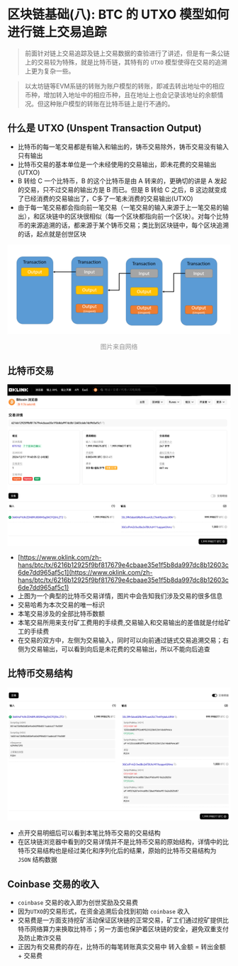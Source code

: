 # 区块链基础(八): BTC 的 UTXO 模型如何进行链上交易追踪

> 前面针对链上交易追踪及链上交易数据的查验进行了讲述，但是有一条公链上的交易较为特殊，就是比特币链，其特有的 `UTXO` 模型使得在交易的追溯上更为复杂一些。

> 以太坊链等EVM系链的转账为账户模型的转账，即减去转出地址中的相应币种，增加转入地址中的相应币种，且在地址上也会记录该地址的余额情况。但这种账户模型的转账在比特币链上是行不通的。

## 什么是 UTXO (Unspent Transaction Output)
* 比特币的每一笔交易都是有输入和输出的，铸币交易除外，铸币交易没有输入只有输出
* 比特币交易的基本单位是一个未经使用的交易输出，即未花费的交易输出(UTXO)
* B 转给 C 一个比特币，B 的这个比特币是由 A 转来的，更确切的讲是 A 发起的交易，只不过交易的输出方是 B 而已。但是 B 转给 C 之后，B 这边就变成了已经消费的交易输出了，C多了一笔未消费的交易输出(UTXO)
* 由于每一笔交易都会指向前一笔交易（一笔交易的输入来源于上一笔交易的输出），和区块链中的区块很相似（每一个区块都指向前一个区块）。对每个比特币的来源追溯的话，都来源于某个铸币交易；类比到区块链中，每个区块追溯的话，起点就是创世区块

![](../images/blockChain/trace_utxo.png)
<center style="color: #929292"> 图片来自网络 </center>

## 比特币交易

![](../images/blockChain/trace_utxo-transaction.png)

* [https://www.oklink.com/zh-hans/btc/tx/6216b12925f9bf817679e4cbaae35e1f5b8da997dc8b12603c6de7dd965af5c1](https://www.oklink.com/zh-hans/btc/tx/6216b12925f9bf817679e4cbaae35e1f5b8da997dc8b12603c6de7dd965af5c1)
* 上图为一个典型的比特币交易详情，图片中会告知我们涉及交易的很多信息
* 交易哈希为本次交易的唯一标识
* 本笔交易涉及的全部比特币数额
* 本笔交易所用来支付矿工费用的手续费,交易输入和交易输出的差值就是付给矿工的手续费
* 在交易的双方中，左侧为交易输入，同时可以向前通过链式交易追溯交易；右侧为交易输出，可以看到向后是未花费的交易输出，所以不能向后追查

## 比特币交易结构

![](../images/blockChain/trace_utxo-transaction-detail.png)

* 点开交易明细后可以看到本笔比特币交易的交易结构
* 在区块链浏览器中看到的交易详情并不是比特币交易的原始结构，详情中的比特币交易结构也是经过美化和序列化后的结果，原始的比特币交易结构为 `JSON` 结构数据

## Coinbase 交易的收入
* `coinbase` 交易的收入即为创世奖励及交易费
* 因为`UTXO`的交易形式，在资金追溯后会找到初始 `coinbase` 收入
* 交易费是一方面支持挖矿活动保证区块链的正常交易，矿工们通过挖矿提供比特币网络算力来换取比特币；另一方面也保护着区块链的安全，避免双重支付及防止欺诈交易
* 正因为有交易费的存在，比特币的每笔转账真实交易中  转入金额 = 转出金额 + 交易费